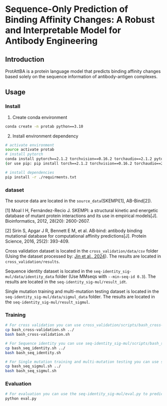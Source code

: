 # Sequence-Only Prediction of Binding Affinity Changes: A Robust and Interpretable Model for Antibody Engineering

## Introduction

ProtAttBA is a protein language model that predicts binding affinity changes based solely on the sequence information of antibody-antigen complexes.

## Usage

### Install

1. Create conda environment 

```bash
conda create -n protab python==3.10
```

2. Install environment dependency

```bash
# activate environment
source activate protab
# install pytorch
conda install pytorch==2.1.2 torchvision==0.16.2 torchaudio==2.1.2 pytorch-cuda=11.8 -c pytorch -c nvidia 
(or use pip: pip install torch==2.1.2 torchvision==0.16.2 torchaudio==2.1.2 --index-url https://download.pytorch.org/whl/cu118)

# install dependencies
pip install -r ./requirments.txt
```

### dataset
The source data are located in the ```source_data```(SKEMPI[1], AB-Bind[2]).

[1] Moal I H, Fernández-Recio J. SKEMPI: a structural kinetic and energetic database of mutant protein interactions and its use in empirical models[J]. Bioinformatics, 2012, 28(20): 2600-2607.

[2] Sirin S, Apgar J R, Bennett E M, et al. AB‐bind: antibody binding mutational database for computational affinity predictions[J]. Protein Science, 2016, 25(2): 393-409.

Cross validation dataset is located in the  ```cross_validation/data/csv``` folder  (Using the dataset processed by: [Jin et al., 2024](https://github.com/ruofanjin/AttABseq)). The results are located in ```cross_validation/results```.

Sequence identity dataset is located in the ```seq-identity_sig-mul/data/identity_data``` folder (Use MMseqs with ```--min-seq-id 0.3```). The results are located in the ```seq-identity_sig-mul/result_idt```.

Single mutation training and multi-mutation testing dataset is located in the ```seq-identity_sig-mul/data/sigmul_data``` folder. The results are located in the ```seq-identity_sig-mul/result_sigmul```.

### Training

```bash
# For cross validation you can use cross_validation/scripts/bash_cross-validation.sh with different args
cp bash_cross-validation.sh ../
bash bash_cross-validation.sh 

# For Sequence identity you can use seq-identity_sig-mul/scripts/bash_seq_identity.sh with different args
cp bash_seq_identity.sh ../ 
bash bash_seq_identity.sh

# For Single mutation training and multi-mutation testing you can use seq-identity_sig-mul/scripts/bash_seq_sigmul.sh with different args
cp bash_seq_sigmul.sh ../ 
bash bash_seq_sigmul.sh
```

### Evaluation

```bash
# For evaluation you can use the seq-identity_sig-mul/eval.py to predict the result by change the args
python eval.py
```
